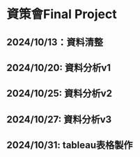 # 資策會Final Project

## 2024/10/13：資料清整

## 2024/10/20: 資料分析v1

## 2024/10/25: 資料分析v2

## 2024/10/27: 資料分析v3

## 2024/10/31: tableau表格製作
